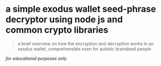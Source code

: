 # a simple exodus wallet seed-phrase decryptor using node js and common crypto libraries 

> a brief overview on how the encryption and decryption works in an exodus wallet, comprehensible even for autistic braindead people


*for educational purposes only*
